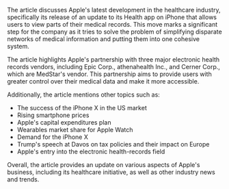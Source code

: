 The article discusses Apple's latest development in the healthcare industry, specifically its release of an update to its Health app on iPhone that allows users to view parts of their medical records. This move marks a significant step for the company as it tries to solve the problem of simplifying disparate networks of medical information and putting them into one cohesive system.

The article highlights Apple's partnership with three major electronic health records vendors, including Epic Corp., athenahealth Inc., and Cerner Corp., which are MedStar's vendor. This partnership aims to provide users with greater control over their medical data and make it more accessible.

Additionally, the article mentions other topics such as:

* The success of the iPhone X in the US market
* Rising smartphone prices
* Apple's capital expenditures plan
* Wearables market share for Apple Watch
* Demand for the iPhone X
* Trump's speech at Davos on tax policies and their impact on Europe
* Apple's entry into the electronic health-records field

Overall, the article provides an update on various aspects of Apple's business, including its healthcare initiative, as well as other industry news and trends.